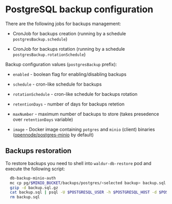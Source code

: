 # PostgreSQL backup configuration

There are the following jobs for backups management:

- CronJob for backups creation (running by a schedule `postgresBackup.schedule`)

- CronJob for backups rotation (running by a schedule `postgresBackup.rotationSchedule`)

Backup configuration values (`postgresBackup` prefix):

- `enabled` - boolean flag for enabling/disabling backups

- `schedule` - cron-like schedule for backups

- `rotationSchedule` - cron-like schedule for backups rotation

- `retentionDays` - number of days for backups retetion

- `maxNumber` - maximum number of backups to store
  (takes presedence over `retentionDays` variable)

- `image` - Docker image containing `potgres` and `minio` (client) binaries
  ([opennode/postgres-minio](https://hub.docker.com/r/opennode/postgres-minio)
  by default)

## Backups restoration

To restore backups you need to shell into `waldur-db-restore`
pod and execute the following script:

```bash
  db-backup-minio-auth
  mc cp pg/$MINIO_BUCKET/backups/postgres/<selected backup> backup.sql.gz
  gzip -d backup.sql.gz
  cat backup.sql | psql -U $POSTGRESQL_USER -h $POSTGRESQL_HOST -d $POSTGRESQL_NAME
  rm backup.sql
```
